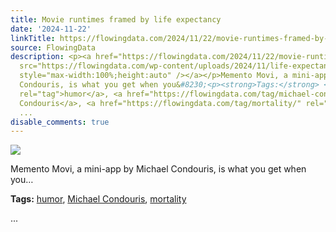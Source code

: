 ```yaml
---
title: Movie runtimes framed by life expectancy
date: '2024-11-22'
linkTitle: https://flowingdata.com/2024/11/22/movie-runtimes-framed-by-life-expectancy/
source: FlowingData
description: <p><a href="https://flowingdata.com/2024/11/22/movie-runtimes-framed-by-life-expectancy/"><img
  src="https://flowingdata.com/wp-content/uploads/2024/11/life-expectancy-movie-time-750x501.png"
  style="max-width:100%;height:auto" /></a></p>Memento Movi, a mini-app by Michael
  Condouris, is what you get when you&#8230;<p><strong>Tags:</strong> <a href="https://flowingdata.com/tag/humor/"
  rel="tag">humor</a>, <a href="https://flowingdata.com/tag/michael-condouris/" rel="tag">Michael
  Condouris</a>, <a href="https://flowingdata.com/tag/mortality/" rel="tag">mortality</a></p>
  ...
disable_comments: true
---
```

<p><a href="https://flowingdata.com/2024/11/22/movie-runtimes-framed-by-life-expectancy/"><img src="https://flowingdata.com/wp-content/uploads/2024/11/life-expectancy-movie-time-750x501.png" style="max-width:100%;height:auto" /></a></p>Memento Movi, a mini-app by Michael Condouris, is what you get when you&#8230;<p><strong>Tags:</strong> <a href="https://flowingdata.com/tag/humor/" rel="tag">humor</a>, <a href="https://flowingdata.com/tag/michael-condouris/" rel="tag">Michael Condouris</a>, <a href="https://flowingdata.com/tag/mortality/" rel="tag">mortality</a></p> ...